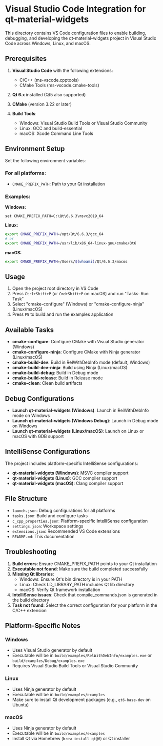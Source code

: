 # Visual Studio Code Integration for qt-material-widgets

This directory contains VS Code configuration files to enable building, debugging, and developing the qt-material-widgets project in Visual Studio Code across Windows, Linux, and macOS.

## Prerequisites

1. **Visual Studio Code** with the following extensions:
   - C/C++ (ms-vscode.cpptools)
   - CMake Tools (ms-vscode.cmake-tools)

2. **Qt 6.x** installed (Qt5 also supported)

3. **CMake** (version 3.22 or later)

4. **Build Tools**:
   - Windows: Visual Studio Build Tools or Visual Studio Community
   - Linux: GCC and build-essential
   - macOS: Xcode Command Line Tools

## Environment Setup

Set the following environment variables:

### For all platforms:
- `CMAKE_PREFIX_PATH`: Path to your Qt installation

### Examples:

**Windows:**
```batch
set CMAKE_PREFIX_PATH=C:\Qt\6.6.3\msvc2019_64
```

**Linux:**
```bash
export CMAKE_PREFIX_PATH=/opt/Qt/6.6.3/gcc_64
# or
export CMAKE_PREFIX_PATH=/usr/lib/x86_64-linux-gnu/cmake/Qt6
```

**macOS:**
```bash
export CMAKE_PREFIX_PATH=/Users/$(whoami)/Qt/6.6.3/macos
```

## Usage

1. Open the project root directory in VS Code
2. Press `Ctrl+Shift+P` (or `Cmd+Shift+P` on macOS) and run "Tasks: Run Task" 
3. Select "cmake-configure" (Windows) or "cmake-configure-ninja" (Linux/macOS)
4. Press `F5` to build and run the examples application

## Available Tasks

- **cmake-configure**: Configure CMake with Visual Studio generator (Windows)
- **cmake-configure-ninja**: Configure CMake with Ninja generator (Linux/macOS)
- **cmake-build-dev**: Build in RelWithDebInfo mode (default, Windows)
- **cmake-build-dev-ninja**: Build using Ninja (Linux/macOS)
- **cmake-build-debug**: Build in Debug mode
- **cmake-build-release**: Build in Release mode
- **cmake-clean**: Clean build artifacts

## Debug Configurations

- **Launch qt-material-widgets (Windows)**: Launch in RelWithDebInfo mode on Windows
- **Launch qt-material-widgets (Windows Debug)**: Launch in Debug mode on Windows
- **Launch qt-material-widgets (Linux/macOS)**: Launch on Linux or macOS with GDB support

## IntelliSense Configurations

The project includes platform-specific IntelliSense configurations:
- **qt-material-widgets (Windows)**: MSVC compiler support
- **qt-material-widgets (Linux)**: GCC compiler support
- **qt-material-widgets (macOS)**: Clang compiler support

## File Structure

- `launch.json`: Debug configurations for all platforms
- `tasks.json`: Build and configure tasks
- `c_cpp_properties.json`: Platform-specific IntelliSense configuration
- `settings.json`: Workspace settings
- `extensions.json`: Recommended VS Code extensions
- `README.md`: This documentation

## Troubleshooting

1. **Build errors**: Ensure CMAKE_PREFIX_PATH points to your Qt installation
2. **Executable not found**: Make sure the build completed successfully
3. **Missing Qt libraries**: 
   - Windows: Ensure Qt's bin directory is in your PATH
   - Linux: Check LD_LIBRARY_PATH includes Qt lib directory
   - macOS: Verify Qt framework installation
4. **IntelliSense issues**: Check that compile_commands.json is generated in the build directory
5. **Task not found**: Select the correct configuration for your platform in the C/C++ extension

## Platform-Specific Notes

### Windows
- Uses Visual Studio generator by default
- Executable will be in `build/examples/RelWithDebInfo/examples.exe` or `build/examples/Debug/examples.exe`
- Requires Visual Studio Build Tools or Visual Studio Community

### Linux
- Uses Ninja generator by default
- Executable will be in `build/examples/examples`
- Make sure to install Qt development packages (e.g., `qt6-base-dev` on Ubuntu)

### macOS
- Uses Ninja generator by default
- Executable will be in `build/examples/examples`
- Install Qt via Homebrew (`brew install qt@6`) or Qt installer